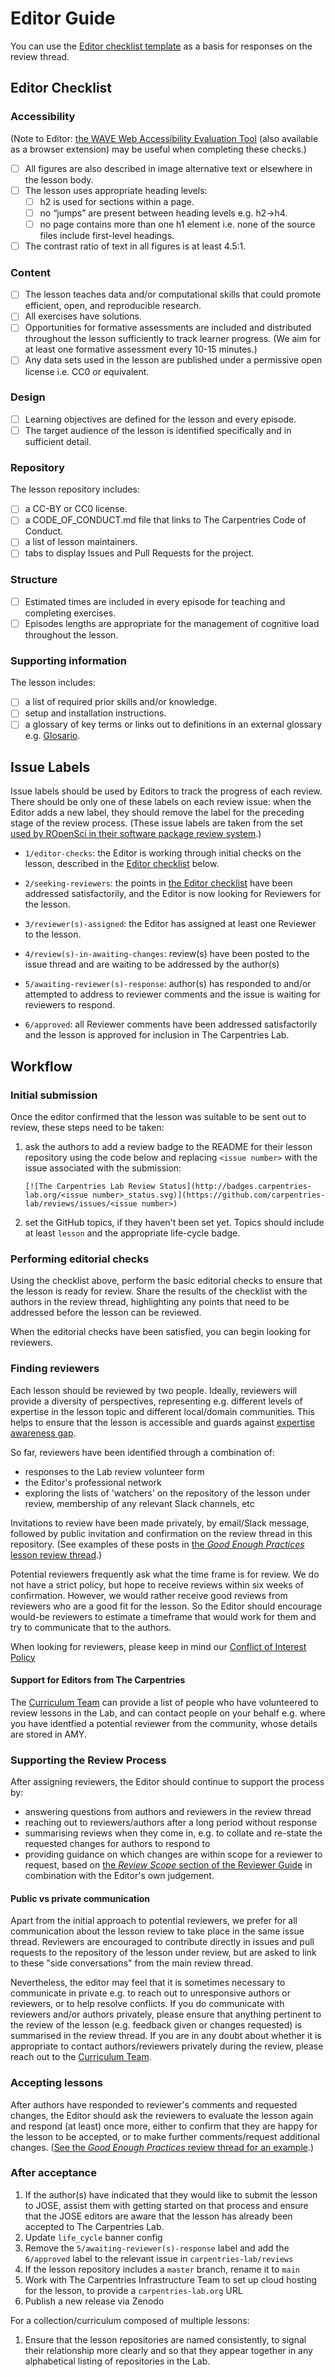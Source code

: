 # Editor Guide

You can use the [Editor checklist template](./templates/editor_checks_template.md) as a basis for responses on the review thread.

## Editor Checklist

### Accessibility

(Note to Editor: [the WAVE Web Accessibility Evaluation Tool][wave]
(also available as a browser extension) may be useful when completing these checks.)

- [ ] All figures are also described in image alternative text or elsewhere in the lesson body.
- [ ] The lesson uses appropriate heading levels:
    - [ ] h2 is used for sections within a page.
    - [ ] no “jumps” are present between heading levels e.g. h2->h4.
    - [ ] no  page contains more than one h1 element i.e. none of the source files include first-level headings.
- [ ] The contrast ratio of text in all figures is at least 4.5:1.

### Content

- [ ] The lesson teaches data and/or computational skills that could promote efficient, open, and reproducible research.
- [ ] All exercises have solutions.
- [ ] Opportunities for formative assessments are included and distributed throughout the lesson sufficiently to track learner progress. (We aim for at least one formative assessment every 10-15 minutes.)
- [ ] Any data sets used in the lesson are published under a permissive open license i.e. CC0 or equivalent.

### Design

- [ ] Learning objectives are defined for the lesson and every episode.
- [ ] The target audience of the lesson is identified specifically and in sufficient detail.

### Repository

The lesson repository includes:
  - [ ] a CC-BY or CC0 license.
  - [ ] a CODE_OF_CONDUCT.md file that links to The Carpentries Code of Conduct.
  - [ ] a list of lesson maintainers.
  - [ ] tabs to display Issues and Pull Requests for the project.

### Structure

- [ ] Estimated times are included in every episode for teaching and completing exercises.
- [ ] Episodes lengths are appropriate for the management of cognitive load throughout the lesson.

### Supporting information

The lesson includes:

  - [ ] a list of required prior skills and/or knowledge.
  - [ ] setup and installation instructions.
  - [ ] a glossary of key terms or links out to definitions in an external glossary e.g. [Glosario][glosario].

[glosario]: https://carpentries.github.io/glosario/
[wave]: https://wave.webaim.org/


## Issue Labels

Issue labels should be used by Editors to track the progress of each review.
There should be only one of these labels on each review issue:
when the Editor adds a new label,
they should remove the label for the preceding stage of the review process.
(These issue labels are taken from the set
[used by ROpenSci in their software package review system][ropensci-editor-guide].)

- `1/editor-checks`:
  the Editor is working through initial checks on the lesson,
  described in the [Editor checklist](#editor-checklist) below.
- `2/seeking-reviewers`:
  the points in [the Editor checklist](#editor-checklist) have been addressed satisfactorily,
  and the Editor is now looking for Reviewers for the lesson.
- `3/reviewer(s)-assigned`:
  the Editor has assigned at least one Reviewer to the lesson.
- `4/review(s)-in-awaiting-changes`:
  review(s) have been posted to the issue thread and are waiting to be addressed by
  the author(s)
- `5/awaiting-reviewer(s)-response`:
  author(s) has responded to and/or attempted to address to reviewer comments
  and the issue is waiting for reviewers to respond.
- `6/approved`:
  all Reviewer comments have been addressed satisfactorily
  and the lesson is approved for inclusion in The Carpentries Lab.

  [ropensci-editor-guide]: https://devguide.ropensci.org/editorguide.html

## Workflow

### Initial submission
Once the editor confirmed that the lesson was suitable to be sent out to review,
these steps need to be taken:
1. ask the authors to add a review badge to the README for their lesson repository using the code below and replacing `<issue number>` with the issue associated with the submission:
   ```
   [![The Carpentries Lab Review Status](http://badges.carpentries-lab.org/<issue number>_status.svg)](https://github.com/carpentries-lab/reviews/issues/<issue number>)
   ```
2. set the GitHub topics, if they haven't been set yet. Topics should include at least `lesson` and the appropriate life-cycle badge.

### Performing editorial checks
Using the checklist above, perform the basic editorial checks to ensure that the
lesson is ready for review.
Share the results of the checklist with the authors in the review thread,
highlighting any points that need to be addressed before the lesson can be reviewed.

When the editorial checks have been satisfied,
you can begin looking for reviewers.

### Finding reviewers
Each lesson should be reviewed by two people.
Ideally, reviewers will provide a diversity of perspectives, representing e.g.
different levels of expertise in the lesson topic and
different local/domain communities.
This helps to ensure that the lesson is accessible
and guards against [expertise awareness gap](https://carpentries.github.io/instructor-training/04-expertise.html#mind-the-gap).

So far, reviewers have been identified through a combination of:

* responses to the Lab review volunteer form
* the Editor's professional network
* exploring the lists of 'watchers' on the repository of the lesson under review,
  membership of any relevant Slack channels, etc

Invitations to review have been made privately, by email/Slack message,
followed by public invitation and confirmation on the review thread in this repository.
(See examples of these posts in [the _Good Enough Practices_ lesson review thread](https://github.com/carpentries-lab/reviews/issues/24#issuecomment-1451796473).)

Potential reviewers frequently ask what the time frame is for review.
We do not have a strict policy,
but hope to receive reviews within six weeks of confirmation.
However, we would rather receive good reviews from reviewers who are a good fit for the lesson.
So the Editor should encourage would-be reviewers to
estimate a timeframe that would work for them
and try to communicate that to the authors.

When looking for reviewers, please keep in mind our
[Conflict of Interest Policy](https://github.com/carpentries-lab/reviews/blob/main/docs/coi_policy.md)

#### Support for Editors from The Carpentries
The [Curriculum Team](mailto:curriculum@carpentries.org) can provide a list of
people who have volunteered to review lessons in the Lab,
and can contact people on your behalf
e.g. where you have identfied a potential reviewer from the community,
whose details are stored in AMY.

### Supporting the Review Process
After assigning reviewers, the Editor should continue to support the process by:

- answering questions from authors and reviewers in the review thread
- reaching out to reviewers/authors after a long period without response
- summarising reviews when they come in,
  e.g. to collate and re-state the requested changes for authors to respond to
- providing guidance on which changes are within scope for a reviewer to request,
  based on [the _Review Scope_ section of the Reviewer Guide](https://github.com/carpentries-lab/reviews/blob/main/docs/reviewer_guide.md#review-scope)
  in combination with the Editor's own judgement.

#### Public vs private communication

Apart from the initial approach to potential reviewers,
we prefer for all communication about the lesson review to take place
in the same issue thread.
Reviewers are encouraged to contribute directly in issues and pull requests to
the repository of the lesson under review, but are asked to link to these
"side conversations" from the main review thread.

Nevertheless, the editor may feel that it is sometimes necessary to communicate
in private e.g. to reach out to unresponsive authors or reviewers,
or to help resolve conflicts.
If you do communicate with reviewers and/or authors privately, please
ensure that anything pertinent to the review of the lesson
(e.g. feedback given or changes requested)
is summarised in the review thread.
If you are in any doubt about whether it is appropriate to contact authors/reviewers
privately during the review, please reach out to the [Curriculum Team](mailto:curriculum@carpentries.org).

### Accepting lessons
After authors have responded to reviewer's comments and requested changes,
the Editor should ask the reviewers to evaluate the lesson again
and respond (at least) once more, either
to confirm that they are happy for the lesson to be accepted, or
to make further comments/request additional changes.
([See the _Good Enough Practices_ review thread for an example](https://github.com/carpentries-lab/reviews/issues/24#issuecomment-1588926986).)

### After acceptance
1. If the author(s) have indicated that they would like to submit the lesson to JOSE,
  assist them with getting started on that process and ensure that the JOSE editors
  are aware that the lesson has already been accepted to The Carpentries Lab.
2. Update `life_cycle` banner config
3. Remove the `5/awaiting-reviewer(s)-response` label and add the `6/approved`
  label to the relevant issue in `carpentries-lab/reviews`
4. If the lesson repository includes a `master` branch, rename it to `main`
5. Work with The Carpentries Infrastructure Team to set up cloud hosting for the lesson,
  to provide a `carpentries-lab.org` URL
6. Publish a new release via Zenodo

For a collection/curriculum composed of multiple lessons:

1. Ensure that the lesson repositories are named consistently,
   to signal their relationship more clearly
   and so that they appear together in any alphabetical listing of repositories in the Lab.
